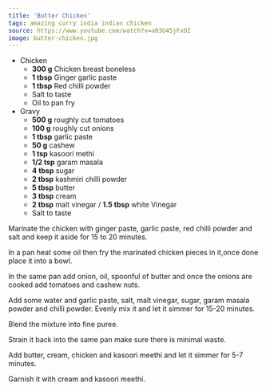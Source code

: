 ```yaml
---
title: 'Butter Chicken'
tags: amazing curry india indian chicken
source: https://www.youtube.com/watch?v=a03U45jFxOI
image: butter-chicken.jpg
---
```


- Chicken
  - **300 g** Chicken breast boneless
  - **1 tbsp** Ginger garlic paste
  - **1 tbsp** Red chilli powder
  - Salt to taste
  - Oil to pan fry
- Gravy
  - **500 g** roughly cut tomatoes
  - **100 g** roughly cut onions
  - **1 tbsp** garlic paste
  - **50 g** cashew
  - **1 tsp** kasoori methi
  - **1/2 tsp** garam masala
  - **4 tbsp** sugar
  - **2 tbsp** kashmiri chilli powder
  - **5 tbsp** butter
  - **3 tbsp** cream
  - **2 tbsp** malt vinegar / **1.5 tbsp** white Vinegar
  - Salt to taste

Marinate the chicken with ginger paste, garlic paste, red chilli powder and salt and keep it aside for 15 to 20 minutes.

In a pan heat some oil then fry the marinated chicken pieces in it,once done place it into a bowl.

In the same pan add onion, oil, spoonful of butter and once the onions are cooked add tomatoes and cashew nuts.

Add some water and garlic paste, salt, malt vinegar, sugar, garam masala powder and chilli powder. Evenly mix it and let it simmer for 15-20 minutes.

Blend the mixture into fine puree.

Strain it back into the same pan make sure there is minimal waste.

Add butter, cream, chicken and kasoori meethi and let it simmer for 5-7 minutes.

Garnish it with cream and kasoori meethi.
